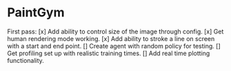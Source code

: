 # PaintGym

First pass:
[x] Add ability to control size of the image through config.
[x] Get human rendering mode working.
[x] Add ability to stroke a line on screen with a start and end point.
[] Create agent with random policy for testing.
[] Get profiling set up with realistic training times.
[] Add real time plotting functionality.
